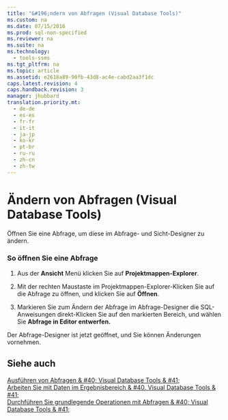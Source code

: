 ```yaml
---
title: "&#196;ndern von Abfragen (Visual Database Tools)"
ms.custom: na
ms.date: 07/15/2016
ms.prod: sql-non-specified
ms.reviewer: na
ms.suite: na
ms.technology: 
  - tools-ssms
ms.tgt_pltfrm: na
ms.topic: article
ms.assetid: e2618a89-90fb-43d8-ac4e-cabd2aa3f1dc
caps.latest.revision: 4
caps.handback.revision: 3
manager: jhubbard
translation.priority.mt: 
  - de-de
  - es-es
  - fr-fr
  - it-it
  - ja-jp
  - ko-kr
  - pt-br
  - ru-ru
  - zh-cn
  - zh-tw
---
```

# &#196;ndern von Abfragen (Visual Database Tools)
Öffnen Sie eine Abfrage, um diese im Abfrage- und Sicht-Designer zu ändern.  
  
### So öffnen Sie eine Abfrage  
  
1.  Aus der **Ansicht** Menü klicken Sie auf **Projektmappen-Explorer**.  
  
2.  Mit der rechten Maustaste im Projektmappen-Explorer\-Klicken Sie auf die Abfrage zu öffnen, und klicken Sie auf **Öffnen**.  
  
3.  Markieren Sie zum Ändern der Abfrage im Abfrage-Designer die SQL-Anweisungen direkt\-Klicken Sie auf den markierten Bereich, und wählen Sie **Abfrage in Editor entwerfen.**  
  
Der Abfrage-Designer ist jetzt geöffnet, und Sie können Änderungen vornehmen.  
  
## Siehe auch  
[Ausführen von Abfragen & #40; Visual Database Tools & #41;](../content/Run-Queries--Visual-Database-Tools-.md)  
[Arbeiten Sie mit Daten im Ergebnisbereich & #40. Visual Database Tools & #41;](../content/Work-with-Data-in-the-Results-Pane--Visual-Database-Tools-.md)  
[Durchführen Sie grundlegende Operationen mit Abfragen & #40; Visual Database Tools & #41;](../content/Perform-Basic-Operations-with-Queries--Visual-Database-Tools-.md)  
  
